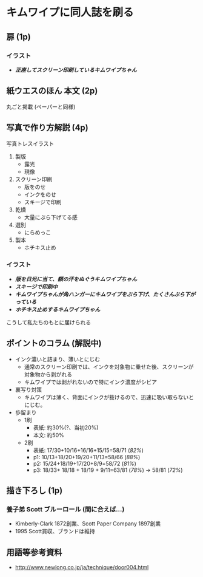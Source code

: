 # キムワイプに同人誌を刷る

## 扉 (1p)

### イラスト

- ***正座してスクリーン印刷しているキムワイプちゃん***

## 紙ウエスのほん 本文 (2p)

丸ごと掲載 (ペーパーと同様)

## 写真で作り方解説 (4p)

写真トレスイラスト

1. 製版
    - 露光
    - 現像
2. スクリーン印刷
    - 版をのせ
    - インクをのせ
    - スキージで印刷
3. 乾燥
    - 大量にぶら下げてる感
4. 選別
    - にらめっこ
5. 製本
    - ホチキス止め

### イラスト

- ***版を日光に当て、額の汗をぬぐうキムワイプちゃん***
- ***スキージで印刷中***
- ***キムワイプちゃんが角ハンガーにキムワイプをぶら下げ、たくさんぶら下がっている***
- ***ホチキス止めするキムワイプちゃん***


こうして私たちのもとに届けられる

## ポイントのコラム (解説中)

- インク濃いと詰まり、薄いとにじむ
  - 通常のスクリーン印刷では、インクを対象物に乗せた後、スクリーンが対象物から剥がれる
  - キムワイプでは剥がれないので特にインク濃度がシビア
- 裏写り対策
  - キムワイプは薄く、背面にインクが抜けるので、迅速に吸い取らないとにじむ。
- 歩留まり
  - 1刷
    - 表紙: 約30%(?、当初20%)
    - 本文: 約50%
  - 2刷
    - 表紙: 17/30+10/16+16/16+15/15=58/71 (*82%*)
    - p1: 10/13+18/20+19/20+11/13=58/66 (*88%*)
    - p2: 15/24+18/19+17/20+8/9=58/72 (*81%*)
    - p3: 18/33+ 18/18 + 18/19 + 9/11=63/81 (*78%*) -> 58/81 (*72%*)

## 描き下ろし (1p)

### 養子弟 Scott ブルーロール (間に合えば…)

- Kimberly-Clark 1872創業、Scott Paper Company 1897創業
- 1995 Scott買収、ブランドは維持

## 用語等参考資料

- http://www.newlong.co.jp/ja/technique/door004.html
